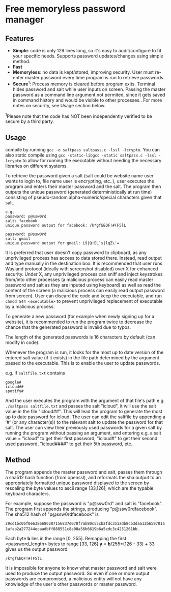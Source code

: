 # Free memoryless password manager
## Features
- **Simple**: code is only 129 lines long, so it's easy to audit/configure to fit your specific needs. Supports password updates/changes using simple method.
- **Fast**
- **Memoryless**: no data is kept/stored, improving security. User must re-enter master password every time program is run to retrieve passwords.
- **Secure**<sup>1</sup>: Process memory is cleared before program exits. Terminal hides password and salt while user inputs on screen. Passing the master password as a command line argument not permited, since it gets saved in command history and would be visible to other processes.. For more notes on security, see Usage section below.

<sup>1</sup>Please note that the code has NOT been independently verified to be secure by a third party.

## Usage
compile by running ```gcc -o saltpass saltpass.c -lssl -lcrypto```. You can also static compile using ```gcc -static-libgcc -static saltpass.c -lssl -lcrypto``` to allow for running the executable without needing the necessary libraries on different systems.

To retrieve the password given a salt (salt could be website name user wants to login to, file name user is encrypting, etc..), user executes the program and enters their master password and the salt. The program then outputs the unique password (generated deterministically at run time) consisting of pseudo-random alpha-numeric/special characters given that salt. 

```
e.g.
password: p@ssw0rd
salt: facebook
unique password output for facebook: /k*gf&EQF!#(F5lL
```
```
password: p@ssw0rd
salt: gmail
unique password output for gmail: L9|Q!EL`s|lqZ\'=
```

It is preferred that user doesn't copy password to clipboard, as any unprivileged process has access to data stored there. Instead, read output and type manually in the destination box. It is recommended that user runs Wayland protocol (ideally with screenshot disabled) over X for enhanced security. Under X, any unprivileged process can sniff and inject keystrokes from/into other processes (a malicious process can easily read master password and salt as they are inputed using keyboard) as well as read the content of the screen (a malicious process can easily read output password from screen). User can discard the code and keep the executable, and run ```chmod 544 <executable>``` to prevent unprivileged replacement of executable by a malicious process.

To generate a new password (for example when newly signing up for a website), it is recommended to run the program twice to decrease the chance that the generated password is invalid due to typos. 

The length of the generated passwords is 16 characters by default (can modify in code).

Whenever the program is run, it looks for the most up to date version of the entered salt value (if it exists) in the file path determined by the argument passed to the executable. This is to enable the user to update passwords.

e.g. If `saltfile.txt` contains
```
google#
icloud##
spotify#
```
And the user executes the program with the argument of that file's path e.g. `./saltpass saltfile.txt` and passes the salt "icloud", it will use the salt value in the file "icloud##". This will lead the program to generate the most up to date password for icloud. The user can edit the saltfile by appending a '#' (or any character(s)) to the relevant salt to update the password for that salt. The user can view their previously used passwords for a given salt by running the program without passing an argument, and entering e.g. a salt value = "icloud" to get their first password, "icloud#" to get their second used password, "icloud####" to get their 5th password, etc.. 

## Method 
The program appends the master password and salt, passes them through a sha512 hash function (from openssl), and reformats the sha output to an appropriately formatted unique password displayed to the screen by rescaling the byte values to ascii range [33,126], which are the typable keyboard characters. 

For example, suppose the password is "p@ssw0rd" and salt is "facebook". The program first appends the strings, producing "p@ssw0rdfacebook". The sha512 hash of "p@ssw0rdfacebook" is

```29cd1bc0bf0e6386680207156837d078f7ab80c55cb2fdc351adb8cb3daa12b659701a3afab2a277244ecaadbff888551c8a08a56b6619b6a5edc3c4251261bb```.

Each byte **b** lies in the range [0, 255]. Remapping the first <password_length> bytes to range [33, 126] **y** = **b**/255*(126 - 33) + 33 gives us the output password:

`/k*gf&EQF!#(F5lL`

It is impossible for anyone to know what master password and salt were used to produce the output password. So even if one or more output passwords are compromised, a malicious entity will not have any knowledge of the user's other passwords or master password.

